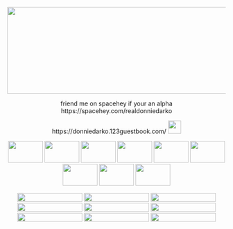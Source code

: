 
<p align="center">
  <img width="600" height="200" src="https://i.pinimg.com/originals/4f/98/87/4f9887aecb1a41e13af3c89d38e00e32.gif">

  <p align="center">
  friend me on spacehey if your an alpha
  https://spacehey.com/realdonniedarko
    <p align="center">
      https://donniedarko.123guestbook.com/  <img width="30" height="30" src="https://gifcity.carrd.co/assets/images/gallery97/476d3b1c.gif?v=ec51e415">

 <p align=" center">
       <img width="80" height="50" src="https://external-media.spacehey.net/media/sPfOXEm8vetUqjTEsiLNUrS7Mvn2ReSy9E56Z0x_qYHI=/https://64.media.tumblr.com/d3dc09ad3917d009ac7aff60a2e13b9a/c12b64622f3a4ab5-e5/s100x200/8c64696997a5a0841ea8967344341e89bc5ba1fb.pnj">
       <img width="80" height="50" src="https://external-media.spacehey.net/media/somfXbj4TL8qXawEVwnXkmCQuKGP_1VVKzfylO0_KjXU=/https://64.media.tumblr.com/592a3bd7917fd82976d34dc1d5e7dce8/c12b64622f3a4ab5-87/s100x200/cfc1cd3896b2abc2838bea2e453cfd539fe3a708.pnj"> 
   <img width="80" height="50" src="https://external-media.spacehey.net/media/s9syfFR4_--lnfH97wVbIMJpQR8DarvMVVDKGReLU0CQ=/https://64.media.tumblr.com/63a78ae1d694b150347b53770c2d0ee7/c12b64622f3a4ab5-d8/s100x200/21c9df130b09ee3c3923fd099cda415ddff74b43.pnj"> 
   <img width="80" height="50" src="https://external-media.spacehey.net/media/sYkHylBafOWzcDSyhqeOujfCJB3CVKe0Zw5ACE4vRCWE=/https://64.media.tumblr.com/17cfff00ed7a17cd9b61e25b32ad2cef/3aa4cfaca5851b6b-eb/s100x200/fc93911b57ca1120e1175f01d3ea2e800eb42f65.gifv">
   <img width="80" height="50" src="https://external-media.spacehey.net/media/sMG_sveB4tcYPiztBQgrKf8c5-KCNaDQElztu9JHLPX4=/https://64.media.tumblr.com/92ecf147437a4d11dac69d90d219f779/3aa4cfaca5851b6b-58/s250x400/e3b96860080343bfce0e99520fe37db6db6ab39c.png">
<img width="80" height="50" src="https://external-media.spacehey.net/media/sbili63oZlBOsmT_n8XLLPOYUmW_Lvp-iEgqPbYqYvjo=/https://64.media.tumblr.com/aae116fc97f58f5d6599f24b3791a584/fb64255f056bb2e3-c4/s250x400/389249151404cfc697bad3ef310ce0d57af77ea4.gifv">
<img width="80" height="50" src="https://external-media.spacehey.net/media/sdpIOrX-AhRFuwpPmTCLhKdBpEobiq-hW1s5rT1_ii08=/https://64.media.tumblr.com/4fc27b665d1b108e8134f65cc3c8a8cb/e6edebe766df089c-91/s100x200/e7fd39d011e1be0748b2ae49561db8683d2e0b68.gifv">
   <img width="80" height="50" src="https://external-media.spacehey.net/media/sgtj1f3JnoaURSg8Dh7KyvcMfuOeME3ajstowxpJxAjY=/https://i.ibb.co/0qyVkY0/d167q5s-fdee1efc-536b-4a8c-b4c4-800641fa6417.gif">
    <img width="80" height="50" src="https://64.media.tumblr.com/2dc26a8d0c56ec573884285fc16d79e3/a82c92b6aca29942-33/s100x200/cbec175fc8fa951c4fa6174e2a129ea98fea796b.gifv">

 <p align=" center">
       <img width="150" height="20" src="https://external-media.spacehey.net/media/sUsXBpbplQN7VEXR6lEmiaP5BPB3D-G1KnXJ8K_cKAkU=/https://64.media.tumblr.com/d21db462c03e31dbd1a6988bf4c69674/076c92721eaea611-b8/s250x400/83ff90550be30664e3dbf922cac6967152dbf2d8.gifv">
        <img width="150" height="20" src="https://external-media.spacehey.net/media/sUCq31T32h8MxjevT-neBdntXy_7cLBn3p7iTaCy_mJY=/https://64.media.tumblr.com/4739cb7b0bc193261f0bf30333b8e473/7683c2fc1dd2cca9-b2/s100x200/98a0ed2e3d15e67bdabe388e75e351b0cd5fd444.gifv">
        <img width="150" height="20" src="https://external-media.spacehey.net/media/siVCUkWTeZ4cHXT5lbEKHhEJXBAhWLknFTGJAHNBVO5g=/https://64.media.tumblr.com/904d746016b9360dc9c94e1ff22ec1c8/7683c2fc1dd2cca9-e6/s250x400/28a8db04a92d95420c54e9fefb2e662fee66e179.gifv">
        <img width="150" height="20" src="https://external-media.spacehey.net/media/s499W6OwBRSi_Wian2e4ntVMn-G-d2_AVYwjm2ajedlw=/https://64.media.tumblr.com/08db42b3bf5606202d356f8c03e0cf83/d8d274a7faa6c944-26/s250x400/08711da57602c891df8f6eda33dec73c77db90a7.gifv">
         <img width="150" height="20" src="https://external-media.spacehey.net/media/sXGIfbw9p0QtC6fICHJrgJUXW3ZPqONqRhJ4Tl3UaQpY=/https://64.media.tumblr.com/08797497024acf83f75e2d67adf2656a/d8d274a7faa6c944-51/s250x400/429551bd761c0ded992bb15f2e07a5d0d12287e6.gifv">
   <img width="150" height="20" src="https://external-media.spacehey.net/media/saqH-BSZo9BrjmQlgOBxycJq7ASXLbTA1wD4GXkycZi8=/https://64.media.tumblr.com/ff3c432b7f1a69de1779decfadf263d6/c12b64622f3a4ab5-a5/s250x400/4244833f70d050ec92b161d2fb2d15f83daf115d.gifv">
<img width="150" height="20" src="https://external-media.spacehey.net/media/sfsf58D0E40-dV-7izGLaTXpuVxuHTVcEp3-hCZ-hePc=/https://64.media.tumblr.com/61f96a2ed0d0c6041d875a46cdd51cd2/2c70ee3da93fb55e-42/s250x400/7594d71b5b126109faa6b5d23f21991d946612e3.gifv">
<img width="150" height="20" src="https://external-media.spacehey.net/media/sIInegaJFk9fdnN7TpLnrXp1idGPsV7y3j8P_lhFW01w=/https://64.media.tumblr.com/eafb0ae3b4bb23d09e1b214e86389306/c12b64622f3a4ab5-43/s250x400/ebae4a92a0322dca09eb3c9250688806f5732b64.gifv">
<img width="150" height="20" src="https://external-media.spacehey.net/media/sIInegaJFk9fdnN7TpLnrXp1idGPsV7y3j8P_lhFW01w=/https://64.media.tumblr.com/eafb0ae3b4bb23d09e1b214e86389306/c12b64622f3a4ab5-43/s250x400/ebae4a92a0322dca09eb3c9250688806f5732b64.gifv">




</p>
<!---
thedonniedarko/thedonniedarko is a ✨ special ✨ repository because its `README.md` (this file) appears on your GitHub profile.
You can click the Preview link to take a look at your changes.
--->
